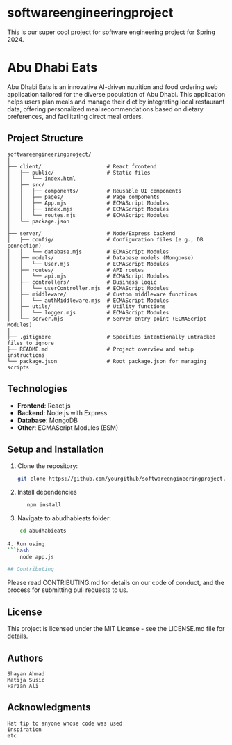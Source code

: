 # softwareengineeringproject
This is our super cool project for software engineering project for Spring 2024. 

# Abu Dhabi Eats

Abu Dhabi Eats is an innovative AI-driven nutrition and food ordering web application tailored for the diverse population of Abu Dhabi. This application helps users plan meals and manage their diet by integrating local restaurant data, offering personalized meal recommendations based on dietary preferences, and facilitating direct meal orders.

## Project Structure
```
softwareengineeringproject/
│
├── client/                    	# React frontend
│   ├── public/                	# Static files
│   │   └── index.html
│   ├── src/
│   │   ├── components/        	# Reusable UI components
│   │   ├── pages/             	# Page components
│   │   ├── App.mjs            	# ECMAScript Modules
│   │   ├── index.mjs          	# ECMAScript Modules
│   │   └── routes.mjs         	# ECMAScript Modules
│   └── package.json
│
├── server/                    	# Node/Express backend
│   ├── config/                	# Configuration files (e.g., DB connection)
│   │   └── database.mjs      	# ECMAScript Modules
│   ├── models/                	# Database models (Mongoose)
│   │   └── User.mjs          	# ECMAScript Modules
│   ├── routes/                	# API routes
│   │   └── api.mjs           	# ECMAScript Modules
│   ├── controllers/           	# Business logic
│   │   └── userController.mjs	# ECMAScript Modules
│   ├── middleware/            	# Custom middleware functions
│   │   └── authMiddleware.mjs	# ECMAScript Modules
│   ├── utils/                 	# Utility functions
│   │   └── logger.mjs        	# ECMAScript Modules
│   └── server.mjs             	# Server entry point (ECMAScript Modules)
│
├── .gitignore                 	# Specifies intentionally untracked files to ignore
├── README.md                  	# Project overview and setup instructions
└── package.json               	# Root package.json for managing scripts
```

## Technologies

- **Frontend**: React.js
- **Backend**: Node.js with Express
- **Database**: MongoDB
- **Other**: ECMAScript Modules (ESM)

## Setup and Installation

1. Clone the repository:
   ```bash
   git clone https://github.com/yourgithub/softwareengineeringproject.git

2. Install dependencies
   ```bash
      npm install
   
3. Navigate to abudhabieats folder:
  ```bash
      cd abudhabieats
   
4. Run using
  ```bash
      node app.js

## Contributing
```
Please read CONTRIBUTING.md for details on our code of conduct, and the process for submitting pull requests to us.

## License

This project is licensed under the MIT License - see the LICENSE.md file for details.

## Authors

    Shayan Ahmad
    Matija Susic
    Farzan Ali

## Acknowledgments

    Hat tip to anyone whose code was used
    Inspiration
    etc
